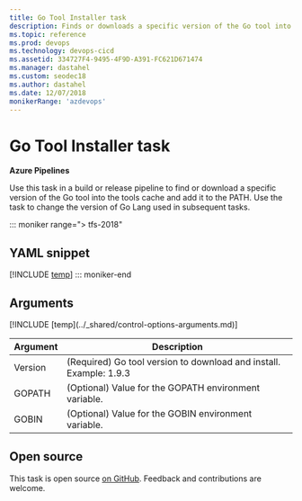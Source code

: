 ```yaml
---
title: Go Tool Installer task
description: Finds or downloads a specific version of the Go tool into the tools cache and adds it to the PATH
ms.topic: reference
ms.prod: devops
ms.technology: devops-cicd
ms.assetid: 334727F4-9495-4F9D-A391-FC621D671474
ms.manager: dastahel
ms.custom: seodec18
ms.author: dastahel
ms.date: 12/07/2018
monikerRange: 'azdevops'
---
```


# Go Tool Installer task

**Azure Pipelines**

Use this task in a build or release pipeline to find or download a specific version of the Go tool into the
tools cache and add it to the PATH. Use the task to change the version of Go Lang used in subsequent tasks.

::: moniker range="> tfs-2018"
## YAML snippet
[!INCLUDE [temp](../_shared/yaml/GoToolV0.md)]
::: moniker-end

## Arguments

<table><thead><tr><th>Argument</th><th>Description</th></tr></thead>
<tr><td>Version</td><td>(Required) Go tool version to download and install. Example: 1.9.3</td></tr>
<tr><td>GOPATH</td><td>(Optional) Value for the GOPATH environment variable.</td></tr>
<tr><td>GOBIN</td><td>(Optional) Value for the GOBIN environment variable.</td></tr>
[!INCLUDE [temp](../_shared/control-options-arguments.md)]
</table>

## Open source

This task is open source [on GitHub](https://github.com/Microsoft/azure-pipelines-tasks). Feedback and contributions are welcome.
